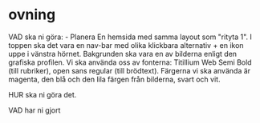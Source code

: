 # ovning

VAD ska ni göra: - Planera
En hemsida med samma layout som "rityta 1". 
I toppen ska det vara en nav-bar med olika klickbara alternativ + en ikon uppe i vänstra hörnet.
Bakgrunden ska vara en av bilderna enligt den grafiska profilen. 
Vi ska använda oss av fonterna: Titillium Web Semi Bold (till rubriker), open sans regular (till brödtext).
Färgerna vi ska använda är magenta, den blå och den lila färgen från bilderna, svart och vit.

HUR ska ni göra det.


VAD har ni gjort
